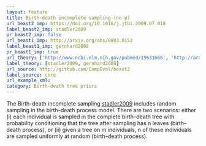 ```yaml
---
layout: feature
title: Birth-death incomplete sampling (no ψ)
url_beast2_imp: https://doi.org/10.1016/j.jtbi.2009.07.018
label_beast2_imp: stadler2009
pr_beast2_imp: false
url_beast1_imp: http://arxiv.org/abs/0803.0153
label_beast1_imp: gernhard2008
pr_beast1_imp: true
url_theory: ['http://www.ncbi.nlm.nih.gov/pubmed/19631666', 'http://arxiv.org/abs/0803.0153']
label_theory: [stadler2009, gernhard2008]
url_source: http://github.com/CompEvol/beast2
label_source: core
url_example_xml: 
category: Birth-death tree priors
---
```


The Birth-death incomplete sampling [stadler2009](https://doi.org/10.1016/j.jtbi.2009.07.018) 
includes random sampling in the birth–death process model. 
There are two scenarios: 
either (i) each individual is sampled in the complete birth–death tree with probability conditioning 
that the tree after sampling has n leaves (birth–death process), 
or (ii) given a tree on m individuals, n of these individuals are sampled uniformly at random (birth–death process).
